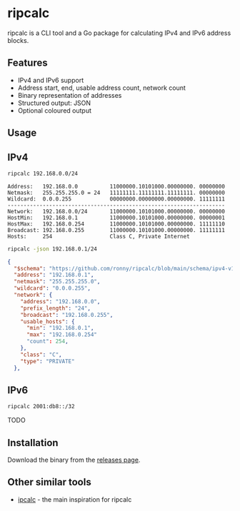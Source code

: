 # ripcalc

ripcalc is a CLI tool and a Go package for calculating IPv4 and IPv6 address blocks.

## Features

- IPv4 and IPv6 support
- Address start, end, usable address count, network count
- Binary representation of addresses
- Structured output: JSON
- Optional coloured output

## Usage

## IPv4

```sh
ripcalc 192.168.0.0/24
```

```
Address:   192.168.0.0          11000000.10101000.00000000. 00000000
Netmask:   255.255.255.0 = 24   11111111.11111111.11111111. 00000000
Wildcard:  0.0.0.255            00000000.00000000.00000000. 11111111
--------------------------------------------------------------------
Network:   192.168.0.0/24       11000000.10101000.00000000. 00000000
HostMin:   192.168.0.1          11000000.10101000.00000000. 00000001
HostMax:   192.168.0.254        11000000.10101000.00000000. 11111110
Broadcast: 192.168.0.255        11000000.10101000.00000000. 11111111
Hosts:     254                  Class C, Private Internet
```

```sh
ripcalc -json 192.168.0.1/24
```

```json
{
  "$schema": "https://github.com/ronny/ripcalc/blob/main/schema/ipv4-v1.json",
  "address": "192.168.0.1",
  "netmask": "255.255.255.0",
  "wildcard": "0.0.0.255",
  "network": {
    "address": "192.168.0.0",
    "prefix_length": "24",
    "broadcast": "192.168.0.255",
    "usable_hosts": {
      "min": "192.168.0.1",
      "max": "192.168.0.254"
      "count": 254,
    },
    "class": "C",
    "type": "PRIVATE"
  },
```

## IPv6

```sh
ripcalc 2001:db8::/32
```

TODO

## Installation

Download the binary from the [releases page](https://github.com/ronny/ripcalc/releases).

## Other similar tools

- [ipcalc](https://github.com/kjokjo/ipcalc) - the main inspiration for ripcalc

